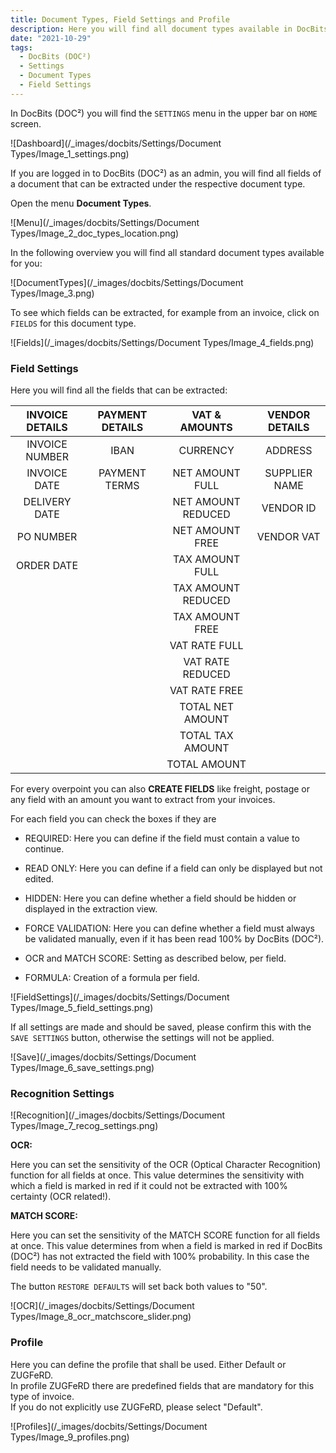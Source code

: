 ```yaml
---
title: Document Types, Field Settings and Profile
description: Here you will find all document types available in DocBits (DOC²) as invoice, credit note, delivery note, order confirmation and many more
date: "2021-10-29"
tags:
  - DocBits (DOC²)
  - Settings
  - Document Types
  - Field Settings
---
```



In DocBits (DOC²) you will find the `SETTINGS` menu in the upper bar on `HOME` screen.

![Dashboard](/_images/docbits/Settings/Document Types/Image_1_settings.png)

If you are logged in to DocBits (DOC²) as an admin, you will find all fields of a document that can be extracted under the respective document type.

Open the menu **Document Types**.

![Menu](/_images/docbits/Settings/Document Types/Image_2_doc_types_location.png)

In the following overview you will find all standard document types available for you:

![DocumentTypes](/_images/docbits/Settings/Document Types/Image_3.png)

To see which fields can be extracted, for example from an invoice, click on `FIELDS` for this document type.

![Fields](/_images/docbits/Settings/Document Types/Image_4_fields.png)

### Field Settings

Here you will find all the fields that can be extracted:

| INVOICE DETAILS    | PAYMENT DETAILS     |  VAT & AMOUNTS      |  VENDOR DETAILS     |
|       :----:       |        :----:       |       :----:        |      :----:         |
| INVOICE NUMBER     | IBAN                | CURRENCY            | ADDRESS             |
| INVOICE DATE       | PAYMENT TERMS       | NET AMOUNT FULL     | SUPPLIER NAME       |
| DELIVERY DATE      |                     | NET AMOUNT REDUCED  | VENDOR ID           |
| PO NUMBER          |                     | NET AMOUNT FREE     | VENDOR VAT          |
| ORDER DATE         |                     | TAX AMOUNT FULL     |                     |
|                    |                     | TAX AMOUNT REDUCED  |                     |
|                    |                     | TAX AMOUNT FREE     |                     |
|                    |                     | VAT RATE FULL       |                     |
|                    |                     | VAT RATE REDUCED    |                     |
|                    |                     | VAT RATE FREE       |                     |
|                    |                     | TOTAL NET AMOUNT    |                     |
|                    |                     | TOTAL TAX AMOUNT    |                     |
|                    |                     | TOTAL AMOUNT        |                     |




For every overpoint you can also **CREATE FIELDS** like freight, postage or any field with an amount you want to extract from your invoices.

For each field you can check the boxes if they are

- REQUIRED: Here you can define if the field must contain a value to continue.

- READ ONLY: Here you can define if a field can only be displayed but not edited.

- HIDDEN: Here you can define whether a field should be hidden or displayed in the extraction view.

- FORCE VALIDATION: Here you can define whether a field must always be validated manually, even if it has been read 100% by DocBits (DOC²).

- OCR and MATCH SCORE: Setting as described below, per field.

- FORMULA: Creation of a formula per field.


![FieldSettings](/_images/docbits/Settings/Document Types/Image_5_field_settings.png)

If all settings are made and should be saved, please confirm this with the `SAVE SETTINGS` button, otherwise the settings will not be applied.

![Save](/_images/docbits/Settings/Document Types/Image_6_save_settings.png)



### Recognition Settings

![Recognition](/_images/docbits/Settings/Document Types/Image_7_recog_settings.png)

**OCR:**

Here you can set the sensitivity of the OCR (Optical Character Recognition) function for all fields at once. This value determines the sensitivity with which a field is marked in red if it could not be extracted with 100% certainty (OCR related!).

**MATCH SCORE:**

Here you can set the sensitivity of the MATCH SCORE function for all fields at once. This value determines from when a field is marked in red if DocBits (DOC²) has not extracted the field with 100% probability. In this case the field needs to be validated manually.

The button `RESTORE DEFAULTS` will set back both values to "50".

![OCR](/_images/docbits/Settings/Document Types/Image_8_ocr_matchscore_slider.png)


### Profile

Here you can define the profile that shall be used. Either Default or ZUGFeRD.<br> In profile ZUGFeRD there are predefined fields that are mandatory for this type of invoice.<br> If you do not explicitly use ZUGFeRD, please select "Default".

![Profiles](/_images/docbits/Settings/Document Types/Image_9_profiles.png)